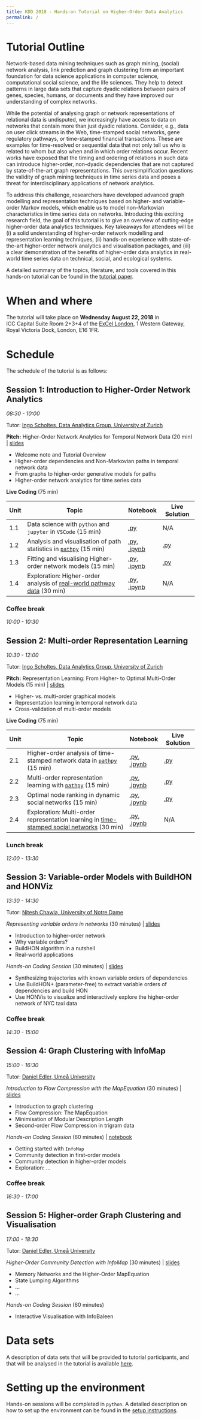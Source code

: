 ```yaml
---
title: KDD 2018 - Hands-on Tutorial on Higher-Order Data Analytics
permalink: /
---
```


# Tutorial Outline

Network-based data mining techniques such as graph mining, (social) network analysis, link prediction and graph clustering form an important foundation for data science applications in computer science, computational social science, and the life sciences. They help to detect patterns in large data sets that capture dyadic relations between pairs of genes, species, humans, or documents and they have improved our understanding of complex networks.

While the potential of analysing graph or network representations of relational data is undisputed, we increasingly have access to data on networks that contain more than just dyadic relations. Consider, e.g., data on user click streams in the Web, time-stamped social networks, gene regulatory pathways, or time-stamped financial transactions. These are examples for time-resolved or sequential data that not only tell us who is related to whom but also when and in which order relations occur. Recent works have exposed that the timing and ordering of relations in such data can introduce higher-order, non-dyadic dependencies that are not captured by state-of-the-art graph representations. This oversimplification questions the validity of graph mining techniques in time series data and poses a threat for interdisciplinary applications of network analytics.


To address this challenge, researchers have developed advanced graph modelling and representation techniques based on higher- and variable-order Markov models, which enable us to model non-Markovian characteristics in time series data on networks. Introducing this exciting research field, the goal of this tutorial is to give an overview of cutting-edge higher-order data analytics techniques. Key takeaways for attendees will be (i) a solid understanding of higher-order network modelling and representation learning techniques, (ii) hands-on experience with state-of-the-art higher-order network analytics and visualisation packages, and (iii) a clear demonstration of the benefits of higher-order data analytics in real-world time series data on technical, social, and ecological systems.

A detailed summary of the topics, literature, and tools covered in this hands-on tutorial can be found in the [tutorial paper](https://www.researchgate.net/publication/325168357_Beyond_Graph_Mining_Higher-Order_Data_Analytics_for_Temporal_Network_Data).

# When and where

The tutorial will take place on **Wednesday August 22, 2018** in ICC Capital Suite Room 2+3+4 of the [ExCel London](https://www.excel.london/organiser/venue-map), 1 Western Gateway, Royal Victoria Dock, London, E16 1FR.

# Schedule

The schedule of the tutorial is as follows:

## Session 1: Introduction to Higher-Order Network Analytics
*08:30 - 10:00*

Tutor: [Ingo Scholtes, Data Analytics Group, University of Zurich](http://ifi.uzh.ch/dag)

**Pitch:** Higher-Order Network Analytics for Temporal Network Data (20 min) | [slides](https://github.com/IngoScholtes/kdd2018-tutorial/blob/master/talks/)
- Welcome note and Tutorial Overview
- Higher-order dependencies and Non-Markovian paths in temporal network data
- From graphs to higher-order generative models for paths
- Higher-order network analytics for time series data

**Live Coding** (75 min)

Unit | Topic | Notebook | Live Solution
----|----|----|----
1.1 | Data science with `python` and `jupyter` in `VSCode` (15 min) | [.py](https://github.com/IngoScholtes/kdd2018-tutorial/blob/master/code/1_1_vscode_jupyter.py) | N/A
1.2 | Analysis and visualisation of path statistics in [`pathpy`](http://www.pathpy.net) (15 min) | [.py](https://github.com/IngoScholtes/kdd2018-tutorial/blob/master/code/1_2_pathpy.py), [.ipynb](https://github.com/IngoScholtes/kdd2018-tutorial/blob/master/code/1_2_pathpy.ipynb) | [.py](https://github.com/IngoScholtes/kdd2018-tutorial/blob/master/live_solutions/1_2_pathpy.py)
1.3 | Fitting and visualising Higher-order network models (15 min) | [.py](https://github.com/IngoScholtes/kdd2018-tutorial/blob/master/code/1_3_higher_order.py),  [.ipynb](https://github.com/IngoScholtes/kdd2018-tutorial/blob/master/code/1_3_higher_order.ipynb) | [.py](https://github.com/IngoScholtes/kdd2018-tutorial/blob/master/live_solutions/1_3_higher_order.py)
1.4 | Exploration: Higher-order analysis of [real-world pathway data](https://github.com/IngoScholtes/kdd2018-tutorial/tree/master/data) (30 min) | [.py](https://github.com/IngoScholtes/kdd2018-tutorial/blob/master/code/1_4_exploration.py), [.ipynb](https://github.com/IngoScholtes/kdd2018-tutorial/blob/master/code/1_4_exploration.ipynb) | N/A

### Coffee break
*10:00 - 10:30*

## Session 2: Multi-order Representation Learning
*10:30 - 12:00*

Tutor: [Ingo Scholtes, Data Analytics Group, University of Zurich](http://ifi.uzh.ch/dag)

**Pitch:** Representation Learning: From Higher- to Optimal Multi-Order Models (15 min) | [slides](https://github.com/IngoScholtes/kdd2018-tutorial/blob/master/talks/)
- Higher- vs. multi-order graphical models
- Representation learning in temporal network data
- Cross-validation of multi-order models

**Live Coding** (75 min)

Unit | Topic | Notebook | Live Solution
----|----|----|----
2.1 | Higher-order analysis of time-stamped network data in [`pathpy`](http://www.pathpy.net) (15 min) | [.py](https://github.com/IngoScholtes/kdd2018-tutorial/blob/master/code/2_1_temporal_networks.py), [.ipynb](https://github.com/IngoScholtes/kdd2018-tutorial/blob/master/code/2_1_temporal_networks.ipynb) | [.py](https://github.com/IngoScholtes/kdd2018-tutorial/blob/master/live_solutions/2_1_temporal_networks.py)
2.2 | Multi-order representation learning with [`pathpy`](http://www.pathpy.net) (15 min) | [.py](https://github.com/IngoScholtes/kdd2018-tutorial/blob/master/code/2_2_multi_order.py), [.ipynb](https://github.com/IngoScholtes/kdd2018-tutorial/blob/master/code/2_2_multi_order.ipynb) | [.py](https://github.com/IngoScholtes/kdd2018-tutorial/blob/master/live_solutions/2_2_multi_order.py)
2.3 | Optimal node ranking in dynamic social networks (15 min) | [.py](https://github.com/IngoScholtes/kdd2018-tutorial/blob/master/code/2_3_cross_validation.py), [.ipynb](https://github.com/IngoScholtes/kdd2018-tutorial/blob/master/code/2_3_cross_validation.ipynb) | [.py](https://github.com/IngoScholtes/kdd2018-tutorial/blob/master/live_solutions/2_3_cross_validation.py)
2.4 | Exploration: Multi-order representation learning in [time-stamped social networks](https://github.com/IngoScholtes/kdd2018-tutorial/tree/master/data) (30 min) | [.py](https://github.com/IngoScholtes/kdd2018-tutorial/blob/master/code/2_4_exploration.py),  [.ipynb](https://github.com/IngoScholtes/kdd2018-tutorial/blob/master/code/2_4_exploration.ipynb) | N/A

### Lunch break
*12:00 - 13:30*

## Session 3: Variable-order Models with BuildHON and HONViz
*13:30 - 14:30*

Tutor: [Nitesh Chawla, University of Notre Dame](https://www3.nd.edu/~nchawla/)

*Representing variable orders in networks* (30 minutes) | [slides](jianxu.net/en/files/HON_Xu_KDD_2018.ppsx)
- Introduction to higher-order network
- Why variable orders?
- BuildHON algorithm in a nutshell
- Real-world applications

*Hands-on Coding Session* (30 minutes) | [slides](http://...)
- Synthesizing trajectories with known variable orders of dependencies
- Use BuildHON+ (parameter-free) to extract variable orders of dependencies and build HON
- Use HONVis to visualize and interactively explore the higher-order network of NYC taxi data

### Coffee break
*14:30 - 15:00*

## Session 4: Graph Clustering with InfoMap
*15:00 - 16:30*

Tutor: [Daniel Edler, Ume&aring; University](https://www.umu.se/en/staff/daniel-edler/)

*Introduction to Flow Compression with the MapEquation* (30 minutes) | [slides](http://...)
- Introduction to graph clustering
- Flow Compression: The MapEquation
- Minimisation of Modular Description Length
- Second-order Flow Compression in trigram data

*Hands-on Coding Session* (60 minutes) | [notebook](http://...)
- Getting started with `InfoMap`
- Community detection in first-order models
- Community detection in higher-order models
- Exploration: ...

### Coffee break
*16:30 - 17:00*

## Session 5: Higher-order Graph Clustering and Visualisation
*17:00 - 18:30*

Tutor: [Daniel Edler, Ume&aring; University](https://www.umu.se/en/staff/daniel-edler/)

*Higher-Order Community Detection with InfoMap* (30 minutes) | [slides](http://...)
- Memory Networks and the Higher-Order MapEquation
- State Lumping Algorithms
- ...
- ...

*Hands-on Coding Session* (60 minutes)
- Interactive Visualisation with InfoBaleen

# Data sets

A description of data sets that will be provided to tutorial participants, and that will be analysed in the tutorial is available [here](https://github.com/IngoScholtes/kdd2018-tutorial/tree/master/data).

# Setting up the environment

Hands-on sessions will be completed in `python`. A detailed description on how to set up the environment can be found in the [setup instructions](/kdd2018-tutorial/setup).
